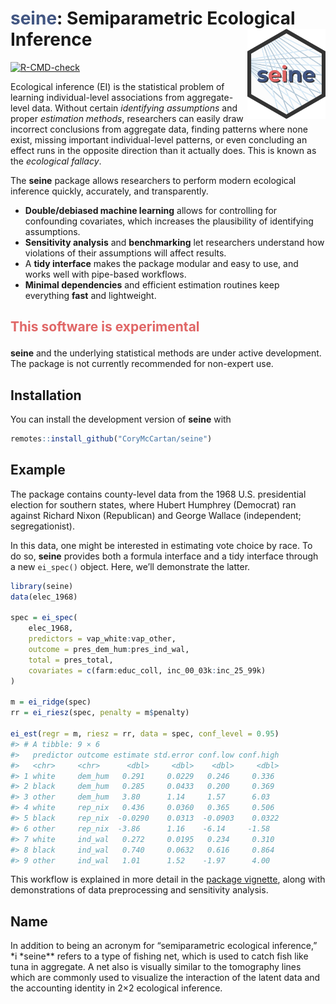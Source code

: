 
<!-- README.md is generated from README.Rmd. Please edit that file -->

# <span style="color: #425682"><b>seine</b></span>: Semiparametric Ecological Inference <a href="https://corymccartan.com/seine/"><img src="man/figures/logo.svg" align="right" height="144" /></a>

<!-- badges: start -->

[![R-CMD-check](https://github.com/CoryMcCartan/seine/actions/workflows/R-CMD-check.yaml/badge.svg)](https://github.com/CoryMcCartan/seine/actions/workflows/R-CMD-check.yaml)
<!-- badges: end -->

Ecological inference (EI) is the statistical problem of learning
individual-level associations from aggregate-level data. Without certain
*identifying assumptions* and proper *estimation methods*, researchers
can easily draw incorrect conclusions from aggregate data, finding
patterns where none exist, missing important individual-level patterns,
or even concluding an effect runs in the opposite direction than it
actually does. This is known as the *ecological fallacy*.

The **seine** package allows researchers to perform modern ecological
inference quickly, accurately, and transparently.

- **Double/debiased machine learning** allows for controlling for
  confounding covariates, which increases the plausibility of
  identifying assumptions.
- **Sensitivity analysis** and **benchmarking** let researchers
  understand how violations of their assumptions will affect results.
- A **tidy interface** makes the package modular and easy to use, and
  works well with pipe-based workflows.
- **Minimal dependencies** and efficient estimation routines keep
  everything **fast** and lightweight.

<h2>

<span style="color: #e06666"><b>This software is experimental</b></span>
</h2>

**seine** and the underlying statistical methods are under active
development. The package is not currently recommended for non-expert
use.

## Installation

You can install the development version of **seine** with

``` r
remotes::install_github("CoryMcCartan/seine")
```

## Example

The package contains county-level data from the 1968 U.S. presidential
election for southern states, where Hubert Humphrey (Democrat) ran
against Richard Nixon (Republican) and George Wallace (independent;
segregationist).

In this data, one might be interested in estimating vote choice by race.
To do so, **seine** provides both a formula interface and a tidy
interface through a new `ei_spec()` object. Here, we’ll demonstrate the
latter.

``` r
library(seine)
data(elec_1968)

spec = ei_spec(
    elec_1968, 
    predictors = vap_white:vap_other,
    outcome = pres_dem_hum:pres_ind_wal, 
    total = pres_total,
    covariates = c(farm:educ_coll, inc_00_03k:inc_25_99k)
)

m = ei_ridge(spec)
rr = ei_riesz(spec, penalty = m$penalty)

ei_est(regr = m, riesz = rr, data = spec, conf_level = 0.95)
#> # A tibble: 9 × 6
#>   predictor outcome estimate std.error conf.low conf.high
#>   <chr>     <chr>      <dbl>     <dbl>    <dbl>     <dbl>
#> 1 white     dem_hum   0.291     0.0229   0.246     0.336 
#> 2 black     dem_hum   0.285     0.0433   0.200     0.369 
#> 3 other     dem_hum   3.80      1.14     1.57      6.03  
#> 4 white     rep_nix   0.436     0.0360   0.365     0.506 
#> 5 black     rep_nix  -0.0290    0.0313  -0.0903    0.0322
#> 6 other     rep_nix  -3.86      1.16    -6.14     -1.58  
#> 7 white     ind_wal   0.272     0.0195   0.234     0.310 
#> 8 black     ind_wal   0.740     0.0632   0.616     0.864 
#> 9 other     ind_wal   1.01      1.52    -1.97      4.00
```

This workflow is explained in more detail in the [package
vignette](https://corymccartan.com/seine/articles/seine.html), along
with demonstrations of data preprocessing and sensitivity analysis.

## Name

In addition to being an acronym for “semiparametric ecological
inference,” *i *seine\*\* refers to a type of fishing net, which is used
to catch fish like tuna in aggregate. A net also is visually similar to
the tomography lines which are commonly used to visualize the
interaction of the latent data and the accounting identity in 2×2
ecological inference.
